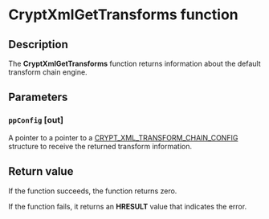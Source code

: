 # CryptXmlGetTransforms function

## Description

The **CryptXmlGetTransforms** function returns information about the default transform chain engine.

## Parameters

### `ppConfig` [out]

A pointer to a pointer to a [CRYPT_XML_TRANSFORM_CHAIN_CONFIG](https://learn.microsoft.com/windows/desktop/api/cryptxml/ns-cryptxml-crypt_xml_transform_chain_config) structure to receive the returned transform information.

## Return value

If the function succeeds, the function returns zero.

If the function fails, it returns an **HRESULT** value that indicates the error.
